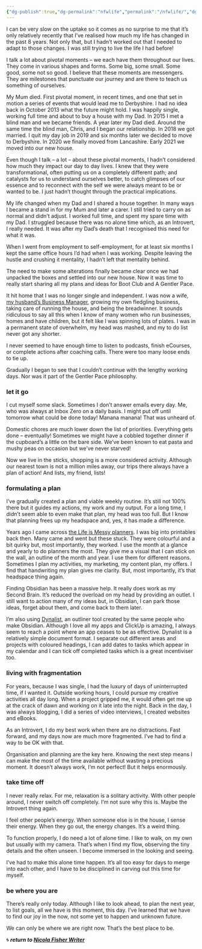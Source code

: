 ```yaml
---
{"dg-publish":true,"dg-permalink":"nfwlife","permalink":"/nfwlife/","dgHomeLink":true,"dgPassFrontmatter":false}
---
```



I can be very slow on the uptake so it comes as no surprise to me that it’s only relatively recently that I’ve realised how much my life has changed in the past 8 years. Not only that, but I hadn’t worked out that I needed to adapt to those changes. I was still trying to live the life I had before!

I talk a lot about pivotal moments – we each have them throughout our lives. They come in various shapes and forms. Some big, some small. Some good, some not so good. I believe that these moments are messengers. They are milestones that punctuate our journey and are there to teach us something of ourselves.

My Mum died. First pivotal moment, in recent times, and one that set in motion a series of events that would lead me to Derbyshire. I had no idea back in October 2013 what the future might hold. I was happily single, working full time and about to buy a house with my Dad. In 2015 I met a blind man and we became friends. A year later my Dad died. Around the same time the blind man, Chris, and I began our relationship. In 2018 we got married. I quit my day job in 2019 and six months later we decided to move to Derbyshire. In 2020 we finally moved from Lancashire. Early 2021 we moved into our new house.

Even though I talk – a lot – about these pivotal moments, I hadn’t considered how much they impact our day to day lives. I knew that they were transformational, often putting us on a completely different path; and catalysts for us to understand ourselves better, to catch glimpses of our essence and to reconnect with the self we were always meant to be or wanted to be. I just hadn’t thought through the practical implications.

My life changed when my Dad and I shared a house together. In many ways I became a stand in for my Mum and later a carer. I still tried to carry on as normal and didn’t adjust. I worked full time, and spent my spare time with my Dad. I struggled because there was no alone time which, as an Introvert, I really needed. It was after my Dad’s death that I recognised this need for what it was.

When I went from employment to self-employment, for at least six months I kept the same office hours I’d had when I was working. Despite leaving the hustle and crushing it mentality, I hadn’t left that mentality behind.

The need to make some alterations finally became clear once we had unpacked the boxes and settled into our new house. Now it was time to really start sharing all my plans and ideas for Boot Club and A Gentler Pace.

It hit home that I was no longer single and independent. I was now a wife, [my husband’s Business Manager](https://theblindwoodturner.co.uk), growing my own fledgling business, taking care of running the house, and being the breadwinner. It sounds ridiculous to say all this when I know of many women who run businesses, homes and have children, but it felt like I was spinning lots of plates. I was in a permanent state of overwhelm, my head was mashed, and my to do list never got any shorter.

I never seemed to have enough time to listen to podcasts, finish eCourses, or complete actions after coaching calls. There were too many loose ends to tie up.

Gradually I began to see that I couldn’t continue with the lengthy working days. Nor was it part of the Gentler Pace philosophy.

### let it go

I cut myself some slack. Sometimes I don’t answer emails every day. Me, who was always at Inbox Zero on a daily basis. I might put off until tomorrow what could be done today! Manana manana! That was unheard of.

Domestic chores are much lower down the list of priorities. Everything gets done – eventually! Sometimes we might have a cobbled together dinner if the cupboard’s a little on the bare side. We’ve been known to eat pasta and mushy peas on occasion but we’ve never starved!

Now we live in the sticks, shopping is a more considered activity. Although our nearest town is not a million miles away, our trips there always have a plan of action! And lists, my friend, lists!

### formulating a plan

I’ve gradually created a plan and viable weekly routine. It’s still not 100% there but it guides my actions, my work and my output. For a long time, I didn’t seem able to even make that plan, my head was too full. But I know that planning frees up my headspace and, yes, it has made a difference.

Years ago I came across [the Life is Messy planners](https://mayicarles.myshopify.com/products/2019-life-is-messy-planners). I was big into printables back then. Many came and went but these stuck. They were colourful and a bit quirky but, most importantly, they worked. I use the month at a glance and yearly to do planners the most. They give me a visual that I can stick on the wall, an outline of the month and year. I use them for different reasons. Sometimes I plan my activities, my marketing, my content plan, my offers. I find that handwriting my plan gives me clarity. But, most importantly, it’s that headspace thing again.

Finding Obsidian has been a massive help. It really does work as my Second Brain. It’s reduced the overload on my head by providing an outlet. I still want to action many of my ideas but, in Obsidian, I can park those ideas, forget about them, and come back to them later.

I’m also using [Dynalist](https://dynalist.io/), an outliner tool created by the same people who make Obsidian. Although I love all my apps and ClickUp is amazing, I always seem to reach a point where an app ceases to be as effective. Dynalist is a relatively simple document format. I separate out different areas and projects with coloured headings, I can add dates to tasks which appear in my calendar and I can tick off completed tasks which is a great incentiviser too.

### living with fragmentation

For years, because I was single, I had the luxury of days of uninterrupted time, if I wanted it. Outside working hours, I could pursue my creative activities all day long. When a project gripped me, it would often get me up at the crack of dawn and working on it late into the night. Back in the day, I was always blogging, I did a series of video interviews, I created websites and eBooks.

As an Introvert, I do my best work when there are no distractions. Fast forward, and my days now are much more fragmented. I’ve had to find a way to be OK with that.

Organisation and planning are the key here. Knowing the next step means I can make the most of the time available without wasting a precious moment. It doesn’t always work, I’m not perfect! But it helps enormously.

### take time off

I never really relax. For me, relaxation is a solitary activity. With other people around, I never switch off completely. I’m not sure why this is. Maybe the Introvert thing again.

I feel other people’s energy. When someone else is in the house, I sense their energy. When they go out, the energy changes. It’s a weird thing.

To function properly, I do need a lot of alone time. I like to walk, on my own but usually with my camera. That’s when I find my flow, observing the tiny details and the often unseen. I become immersed in the looking and seeing.

I’ve had to make this alone time happen. It’s all too easy for days to merge into each other, and I have to be disciplined in carving out this time for myself.

### be where you are

There’s really only today. Although I like to look ahead, to plan the next year, to list goals, all we have is this moment, this day. I’ve learned that we have to find our joy in the now, not some yet to happen and unknown future.

We can only be where we are right now. That’s the best place to be.

🌀 ***return to [Nicola Fisher Writer](https://booksbeansboots.co.uk/nfwstart/)***
